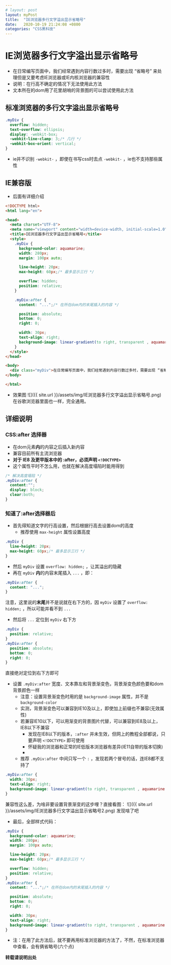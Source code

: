 ```yaml
---
# layout: post
layout: myPost
title:  "IE浏览器多行文字溢出显示省略号"
date:   2020-10-19 21:24:08 +0800
categories: "CSS黑科技"
---
```


# IE浏览器多行文字溢出显示省略号
- 在日常编写页面中，我们经常遇到内容行数过多时，需要出现 “省略号” 来处理但是又要考虑IE浏览器或IE内核浏览器的兼容性
- 说明：在行高不确定的情况下无法使用此方法
- 文本所在的dom用了花里胡哨的背景图的可以尝试使用此方法

## 标准浏览器的多行文字溢出显示省略号
```css
.myDiv {
  overflow: hidden;
  text-overflow: ellipsis;
  display: -webkit-box;
  -webkit-line-clamp: 3;/* 几行 */
  -webkit-box-orient: vertical;
}
```
- ie并不识别 `-webkit-` ，即使在书写css时去点 `-webkit-` ，ie也不支持那些属性

## IE兼容版
- 后面有详细介绍

```html
<!DOCTYPE html>
<html lang="en">

<head>
  <meta charset="UTF-8">
  <meta name="viewport" content="width=device-width, initial-scale=1.0">
  <title>IE浏览器多行文字溢出显示省略号</title>
  <style>
    .myDiv {
      background-color: aquamarine;
      width: 280px;
      margin: 100px auto;

      line-height: 20px;
      max-height: 60px;/* 最多显示三行 */

      overflow: hidden;
      position: relative;
    }

    .myDiv:after {
      content: "...";/* 在所在dom内的末尾插入的内容 */

      position: absolute;
      bottom: 0;
      right: 0;

      width: 30px;
      text-align: right;
      background-image: linear-gradient(to right, transparent , aquamarine 50%, aquamarine);
    }
  </style>
</head>

<body>
  <div class="myDiv">在日常编写页面中，我们经常遇到内容行数过多时，需要出现 “省略号” 来处理。但是又要考虑IE浏览器或IE内核浏览器的兼容性。</div>
</body>

</html>
```
- 效果图
  ![]({{ site.url }}/assets/img/IE浏览器多行文字溢出显示省略号.png)
  在谷歌浏览器里面也一样，完全通用。

## 详细说明
### CSS:after 选择器
- 在dom元素**内**的内容之后插入新内容
- 兼容目前所有主流浏览器
- **对于 IE8 及更早版本中的 :after，必须声明 `<!DOCTYPE>`**
- 这个属性平时不怎么用，也就在解决高度塌陷时能用得到
```css
/* 解决高度塌陷 */
.myDiv:after {
  content:""; 
  display: block; 
  clear:both; 
}
```
### 知道了:after选择器后
- 首先得知道文字的行高设置，然后根据行高去设置dom的高度
  - 推荐使用 `max-height` 属性设置高度
```css
.myDiv {
  line-height: 20px;
  max-height: 60px;/* 最多显示三行 */
}
```
- 然后 `myDiv` 设置 `overflow: hidden;` ，让其溢出的隐藏
- 再在 `myDiv` **内**的内容末尾插入 `...` ，即：
```css
.myDiv:after {
  content: "...";
}
```
注意，这里说的**末尾**并不是说就在右下方的，因 `myDiv` 设置了 `overflow: hidden;` ，所以可能并看不到 `...` 
- 然后将 `...` 定位到 `myDiv` 右下方
```css
.myDiv {
  position: relative;
}
.myDiv:after {
  position: absolute;
  bottom: 0;
  right: 0;
}
```
直接绝对定位到右下方即可
- 设置 `.myDiv:after` 宽度、文本靠左和背景渐变色，背景渐变色颜色要和dom背景颜色一样
  - 注意：设置背景渐变色时用的是 `background-image` 属性，并不是 `background-color`
  - 实测，背景渐变色可以兼容到IE10及以上，即使加上前缀也不兼容(无效属性)
  - 若兼容IE10以下，可以用渐变的背景图片代替，可以兼容到IE8及以上，IE8以下不兼容
    - 发现在IE8以下的版本，`:after` 并未生效，但网上的教程全部都说，只要声明 `<!DOCTYPE>` 即可使用
    - 怀疑我的浏览器和正常的IE低版本浏览器有差异(IE11自带的版本切换)
    - <!-- 或者网上的教程都错了？？ -->
  - 推荐 `.myDiv:after` 中间只写一个 `:` ，发现若两个冒号的话，连IE8都不支持了
```css
.myDiv:after {
  width: 30px;
  text-align: right;
  background-image: linear-gradient(to right, transparent , aquamarine 50%, aquamarine);/* transparent 透明色 */
}
```
兼容性这么差，为啥非要设置背景渐变的这步哩？直接看图：
  ![]({{ site.url }}/assets/img/IE浏览器多行文字溢出显示省略号2.png)
发现啥了吧
- 最后，全部样式代码：
```css
.myDiv {
  background-color: aquamarine;
  width: 280px;
  margin: 100px auto;

  line-height: 20px;
  max-height: 60px;/* 最多显示三行 */

  overflow: hidden;
  position: relative;
}
.myDiv:after {
  content: "...";/* 在所在dom内的末尾插入的内容 */

  position: absolute;
  bottom: 0;
  right: 0;

  width: 30px;
  text-align: right;
  background-image: linear-gradient(to right, transparent , aquamarine 50%, aquamarine);/* transparent 透明色 */
}
```
- 注：在用了此方法后，就不要再用标准浏览器的方法了，不然，在标准浏览器中查看，会有俩省略号(六个点)

**转载请说明出处**